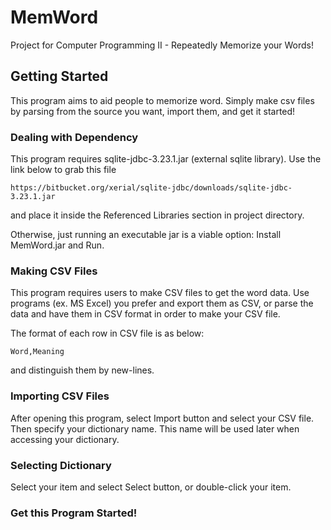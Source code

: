 # MemWord
Project for Computer Programming II - Repeatedly Memorize your Words!

## Getting Started

This program aims to aid people to memorize word. Simply make csv files by parsing from the source you want, import them, and get it started!

### Dealing with Dependency

This program requires sqlite-jdbc-3.23.1.jar (external sqlite library). Use the link below to grab this file
```
https://bitbucket.org/xerial/sqlite-jdbc/downloads/sqlite-jdbc-3.23.1.jar
```
and place it inside the Referenced Libraries section in project directory.

Otherwise, just running an executable jar is a viable option: Install MemWord.jar and Run.

### Making CSV Files

This program requires users to make CSV files to get the word data. Use programs (ex. MS Excel) you prefer and export them as CSV, or parse the data and have them in CSV format in order to make your CSV file.

The format of each row in CSV file is as below:
```
Word,Meaning
```
and distinguish them by new-lines.

### Importing CSV Files

After opening this program, select Import button and select your CSV file. Then specify your dictionary name. This name will be used later when accessing your dictionary.

### Selecting Dictionary

Select your item and select Select button, or double-click your item.

### Get this Program Started!
